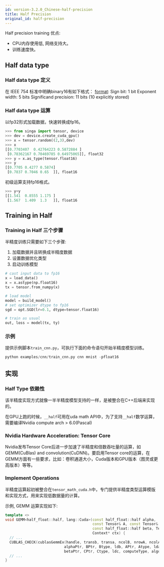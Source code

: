 ```yaml
---
id: version-3.2.0_Chinese-half-precision
title: Half Precision
original_id: half-precision
---
```


<!--- Licensed to the Apache Software Foundation (ASF) under one or more contributor license agreements.  See the NOTICE file distributed with this work for additional information regarding copyright ownership.  The ASF licenses this file to you under the Apache License, Version 2.0 (the "License"); you may not use this file except in compliance with the License.  You may obtain a copy of the License at http://www.apache.org/licenses/LICENSE-2.0 Unless required by applicable law or agreed to in writing, software distributed under the License is distributed on an "AS IS" BASIS, WITHOUT WARRANTIES OR CONDITIONS OF ANY KIND, either express or implied.  See the License for the specific language governing permissions and limitations under the License.  -->

Half precision training 优点:
- CPU内存使用低, 网络支持大。
- 训练速度快。

## Half data type

### Half data type 定义
在 IEEE 754 标准中明确binary16有如下格式：
 [format](https://en.wikipedia.org/wiki/Half-precision_floating-point_format):
Sign bit: 1 bit
Exponent width: 5 bits
Significand precision: 11 bits (10 explicitly stored)

### Half data type 运算
以fp32形式加载数据，快速转换成fp16。
```python
>>> from singa import tensor, device
>>> dev = device.create_cuda_gpu()
>>> x = tensor.random((2,3),dev)
>>> x
[[0.7703407  0.42764223 0.5872884 ]
 [0.78362167 0.70469785 0.64975065]], float32
>>> y = x.as_type(tensor.float16)
>>> y
[[0.7705 0.4277 0.5874]
 [0.7837 0.7046 0.65  ]], float16
```

初级运算支持fp16格式。 
```python
>>> y+y
[[1.541  0.8555 1.175 ]
 [1.567  1.409  1.3   ]], float16
```

## Training in Half

### Training in Half 三个步骤
半精度训练只需要如下三个步骤:
1. 加载数据并且转换成半精度数据
2. 设置数据优化类型
3. 启动训练模型
``` python
# cast input data to fp16
x = load_data()
x = x.astype(np.float16)
tx = tensor.from_numpy(x)

# load model
model = build_model()
# set optimizer dtype to fp16
sgd = opt.SGD(lr=0.1, dtype=tensor.float16)

# train as usual
out, loss = model(tx, ty)
```

### 示例
提供示例脚本`train_cnn.py`，可执行下面的命令语句开始半精度模型训练。
```python
python examples/cnn/train_cnn.py cnn mnist -pfloat16
```

## 实现

### Half Type 依赖性
该半精度实现方式就像一半半精度模型支持的一样，是被整合在C++后端来实现的。

在GPU上跑的时候，`__half`可用在uda math API中，为了支持`__half`数学运算，需要编译Nvidia compute arch > 6.0(Pascal)


### Nvidia Hardware Acceleration: Tensor Core
Nvidia发布Tensor Core后进一步加速了半精度和倍数吞吐量的运算，如GEMM(CuBlas) and convolution(CuDNN)。要启用Tensor core的运算，在GEMM方面有一些要求，比如：卷积通道大小，Cuda版本和GPU版本（图灵或更高版本）等等。

### Implement Operations
半精度运算起初被整合在`tensor_math_cuda.h`中，专门提供半精度类型运算模版和实现方式，用来实现低数据量的计算。

示例, GEMM 运算实现如下:
```c++
template <>
void GEMM<half_float::half, lang::Cuda>(const half_float::half alpha,
                                        const Tensor& A, const Tensor& B,
                                        const half_float::half beta, Tensor* C,
                                        Context* ctx) {
  // ...
  CUBLAS_CHECK(cublasGemmEx(handle, transb, transa, ncolB, nrowA, ncolA,
                           alphaPtr, BPtr, Btype, ldb, APtr, Atype, lda,
                           betaPtr, CPtr, Ctype, ldc, computeType, algo));
  // ...
}
```